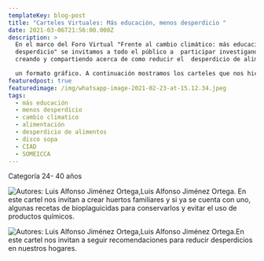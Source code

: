 ```yaml
---
templateKey: blog-post
title: "Carteles Virtuales: Más educación, menos desperdicio "
date: 2021-03-06T21:56:00.000Z
description: >
  En el marco del Foro Virtual "Frente al cambio climático: más educación, menos
  desperdicio" se invitamos a todo el público a  participar investigando,
  creando y compartiendo acerca de como reducir el  desperdicio de alimentos en 

  un formato gráfico. A continuación mostramos los carteles que nos hicieron llegar, recuerda que tienes hasta el 25 de marzo para enviar el tuyo.
featuredpost: true
featuredimage: /img/whatsapp-image-2021-02-23-at-15.12.34.jpeg
tags:
  - más educación
  - menos desperdicio
  - cambio climatico
  - alimentación
  - desperdicio de alimentos
  - disco sopa
  - CIAD
  - SOMEICCA
---
```

Categoría 24- 40 años 

![Autores: Luis Alfonso Jiménez Ortega,Luis Alfonso Jiménez Ortega. En este cartel nos invitan a crear huertos familiares y si ya se cuenta con uno, algunas recetas de bioplaguicidas para conservarlos y evitar el uso de productos químicos. ](/img/jiménez-ortega-luis-alfonso-josé-basilio-heredia.-cartel-bioplaguicidas-para-control-de-la-huerta-familiar-1.png "BIOPLAGUICIDAS CASEROS PARA EL CONTROL DE PLAGAS EN LA HUERTA FAMILIAR")

![Autores: Luis Alfonso Jiménez Ortega,Luis Alfonso Jiménez Ortega.En este cartel nos invitan a seguir recomendaciones para reducir desperdicios en nuestros hogares.](/img/jiménez-ortega-luis-alfonso-basilio-heredia-j.-cartel-recomendaciones-1.png "RECOMENDACIONES PARA EVITAR EL DESPERDICIO DE ALIMENTOS EN EL HOGAR")